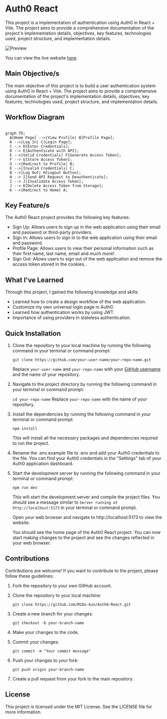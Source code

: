 # Auth0 React

This project is a implementation of authentication using Auth0 in React + Vite. The project aims to provide a comprehensive documentation of the project's implementation details, objectives, key features, technologies used, project structure, and implementation details.

![Preview](https://lh3.googleusercontent.com/pw/AJFCJaXqbsT-0YecDphr0H-KuaFBTuV9e47Km3mi000DxYqgsAbqGkGP-fdC-07nXngpWKCiUhLQJtX4_iuFOnvPJe_RJCdh2beEbGEcb-cTyaXLmfgZobjMiVj_c14i0kx5BbzPus9Tqg5ef0EBlsxMCMK_=w858-h568-s-no)

You can view the live website [here](https://auth0-react-b5e35.web.app). 

## Main Objective/s

The main objective of this project is to build a user authentication system using Auth0 in React + Vite. The project aims to provide a comprehensive documentation of the project's implementation details, objectives, key features, technologies used, project structure, and implementation details.

## Workflow Diagram

```mermaid

graph TD;
  A[Home Page] -->|View Profile| B[Profile Page];
  A -->|Log In| C[Login Page];
  C --> D[Enter Credentials];
  D --> E[Authenticate with API];
  E -->|Valid Credentials| F[Generate Access Token];
  F --> G[Store Access Token];
  G -->|Redirect to Profile| B;
  E -->|Invalid Credentials| C;
  B -->|Log Out| H[Logout Button];
  H --> I[Send API Request to Deauthenticate];
  I --> J[Invalidate Access Token];
  J --> K[Delete Access Token from Storage];
  K -->|Redirect to Home| A;

```

## Key Feature/s

The Auth0 React project provides the following key features:

- Sign Up: Allows users to sign up in the web application using their email and password or third-party providers.
- Sign In: Allows users to sign in to the web application using their email and password.
- Profile Page: Allows users to view their personal information such as their first name, last name, email and much more!.
- Sign Out: Allows users to sign out of the web application and remove the access token stored in the cookies..

## What I've Learned

Through this project, I gained the following knowledge and skills:

- Learned how to create a design workflow of the web application.
- Customize my own universal login page in Auth0.
- Learned how authentication works by using JWT.
- Importance of using providers in stateless authentication.

## Quick Installation

1. Clone the repository to your local machine by running the following command in your terminal or command prompt:

   `git clone https://github.com/your-user-name/your-repo-name.git`

   Replace `your-user-name` and `your-repo-name` with your [GitHub username](poe://www.poe.com/_api/key_phrase?phrase=GitHub%20username&prompt=Tell%20me%20more%20about%20GitHub%20username.) and the name of your repository.

2. Navigate to the project directory by running the following command in your terminal or command prompt:

   ```cd your-repo-name```
   Replace `your-repo-name` with the name of your repository.

3. Install the dependencies by running the following command in your terminal or command prompt:

   ```npm install```

   This will install all the necessary packages and dependencies required to run the project.

4. Rename the .env.example file to .env and add your Auth0 credentials to the file. You can find your Auth0 credentials in the "Settings" tab of your Auth0 application dashboard.

5. Start the development server by running the following command in your terminal or command prompt:

   ```npm run dev```

   This will start the development server and compile the project files. You should see a message similar to `Server running at http://localhost:5173` in your terminal or command prompt.

   Open your web browser and navigate to http://localhost:5173 to view the website.

   You should see the home page of the Auth0 React project. You can now start making changes to the project and see the changes reflected in your web browser.

## Contributions

Contributions are welcome! If you want to contribute to the project, please follow these guidelines:

1. Fork the repository to your own GitHub account.

2. Clone the repository to your local machine:

   `git clone https://github.com/MiDo-kun/Auth0-React.git`

3. Create a new branch for your changes:

   `git checkout -b your-branch-name`

4. Make your changes to the code.

5. Commit your changes:

   `git commit -m "Your commit message"`

6. Push your changes to your fork:

   `git push origin your-branch-name`

7. Create a pull request from your fork to the main repository.

## License

This project is licensed under the MIT License. See the LICENSE file for more information.
